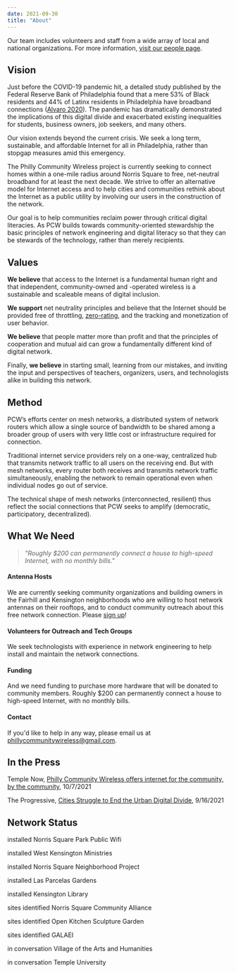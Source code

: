 ```yaml
---
date: 2021-09-30
title: "About"
---
```


Our team includes volunteers and staff from a wide array of local and national organizations. For more information, [visit our people page](/people).

## Vision

Just before the COVID-19 pandemic hit, a detailed study published by the Federal Reserve Bank of Philadelphia found that a mere 53% of Black residents and 44% of Latinx residents in Philadelphia have broadband connections ([Alvaro 2020](https://www.benton.org/headlines/toward-digital-inclusion-broadband-access-third-federal-reserve-district)). The pandemic has dramatically demonstrated the implications of this digital divide and exacerbated existing inequalities for students, business owners, job seekers, and many others.

Our vision extends beyond the current crisis. We seek a long term, sustainable, and affordable Internet for all in Philadelphia, rather than stopgap measures amid this emergency.

The Philly Community Wireless project is currently seeking to connect homes within a one-mile radius around Norris Square to free, net-neutral broadband for at least the next decade. We strive to offer an alternative model for Internet access and to help cities and communities rethink about the Internet as a public utility by involving our users in the construction of the network.

Our goal is to help communities reclaim power through critical digital literacies. As PCW builds towards community-oriented stewardship the basic principles of network engineering and digital literacy so that they can be stewards of the technology, rather than merely recipients.

## Values

**We believe** that access to the Internet is a fundamental human right and that independent, community-owned and -operated wireless is a sustainable and scaleable means of digital inclusion.

**We support** net neutrality principles and believe that the Internet should be provided free of throttling, [zero-rating](https://en.wikipedia.org/wiki/Zero-rating), and the tracking and monetization of user behavior.

**We believe** that people matter more than profit and that the principles of cooperation and mutual aid can grow a fundamentally different kind of digital network.

Finally, **we believe** in starting small, learning from our mistakes, and inviting the input and perspectives of teachers, organizers, users, and technologists alike in building this network.

## Method

PCW’s efforts center on mesh networks, a distributed system of network routers which allow a single source of bandwidth to be shared among a broader group of users with very little cost or infrastructure required for connection.

Traditional internet service providers rely on a one-way, centralized hub that transmits network traffic to all users on the receiving end. But with mesh networks, every router both receives and transmits network traffic simultaneously, enabling the network to remain operational even when individual nodes go out of service.

The technical shape of mesh networks (interconnected, resilient) thus reflect the social connections that PCW seeks to amplify (democratic, participatory, decentralized).

## What We Need

> <p class="f3"><i>"Roughly $200 can permanently connect a house to high-speed Internet, with no monthly bills."</i></p>

#### Antenna Hosts

We are currently seeking community organizations and building owners in the Fairhill and Kensington neighborhoods who are willing to host network antennas on their rooftops, and to conduct community outreach about this free network connection. Please [sign up](https://docs.google.com/forms/d/e/1FAIpQLSfjx0A9mFxMiXSb1jisgcHFHwTzktsuz4c36Ja1tVOQjjXzow/viewform)!

#### Volunteers for Outreach and Tech Groups

We seek technologists with experience in network engineering to help install and maintain the network connections.

#### Funding

And we need funding to purchase more hardware that will be donated to community members. Roughly $200 can permanently connect a house to high-speed Internet, with no monthly bills.

#### Contact

If you'd like to help in any way, please email us at phillycommunitywireless@gmail.com.

## In the Press

Temple Now, [Philly Community Wireless offers internet for the community, by the community](https://news.temple.edu/news/2021-10-07/philly-community-wireless-offers-internet-community-community), 10/7/2021

The Progressive, [Cities Struggle to End the Urban Digital Divide](https://progressive.org/latest/urban-digital-divide-rosen-210916/), 9/16/2021

## Network Status

<span class="bg-gold black ph2 pv1 br3 small-caps">installed</span> Norris Square Park Public Wifi

<span class="bg-gold black ph2 pv1 br3 small-caps">installed</span> West Kensington Ministries

<span class="bg-gold black ph2 pv1 br3 small-caps">installed</span> Norris Square Neighborhood Project

<span class="bg-gold black ph2 pv1 br3 small-caps">installed</span> Las Parcelas Gardens

<span class="bg-gold black ph2 pv1 br3 small-caps">installed</span> Kensington Library

<span class="bg-yellow dark-gray ph2 pv1 br3 small-caps">sites identified</span> Norris Square Community Alliance

<span class="bg-yellow dark-gray ph2 pv1 br3 small-caps">sites identified</span> Open Kitchen Sculpture Garden

<span class="bg-yellow dark-gray ph2 pv1 br3 small-caps">sites identified</span> GALAEI

<span class="bg-light-yellow near-black ph2 pv1 br3 small-caps">in conversation</span> Village of the Arts and Humanities

<span class="bg-light-yellow near-black ph2 pv1 br3 small-caps">in conversation</span> Temple University
